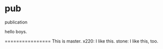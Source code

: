 pub
===

publication

hello boys.


================
This is master.
x220: I like this.
stone: I like this, too.
